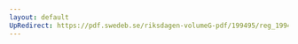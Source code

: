```yaml
---
layout: default
UpRedirect: https://pdf.swedeb.se/riksdagen-volumeG-pdf/199495/reg_199495/reg_199495_0054.pdf
---
```

